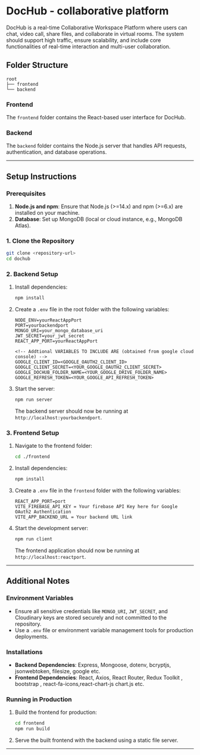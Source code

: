 # DocHub - collaborative platform

DocHub is a real-time Collaborative Workspace Platform where users can chat, video call, share files, and collaborate in virtual rooms. The system should support high traffic, ensure scalability, and include core functionalities of real-time interaction and multi-user collaboration.

## Folder Structure

```
root
├── frontend
└── backend
```

### Frontend

The `frontend` folder contains the React-based user interface for DocHub.

### Backend

The `backend` folder contains the Node.js server that handles API requests, authentication, and database operations.

---

## Setup Instructions

### Prerequisites

1. **Node.js and npm**: Ensure that Node.js (>=14.x) and npm (>=6.x) are installed on your machine.
2. **Database**: Set up MongoDB (local or cloud instance, e.g., MongoDB Atlas).

### 1. Clone the Repository

```bash
git clone <repository-url>
cd dochub
```

### 2. Backend Setup

1. Install dependencies:

    ```bash
    npm install
    ```

2. Create a `.env` file in the root folder with the following variables:

    ```env
    NODE_ENV=yourReactAppPort
    PORT=yourbackendport
    MONGO_URI=your_mongo_database_uri
    JWT_SECRET=your_jwt_secret
    REACT_APP_PORT=yourReactAppPort

    <!-- Addtional VARIABLES TO INCLUDE ARE (obtained from google cloud console) -->
    GOOGLE_CLIENT_ID=<GOOGLE_OAUTH2_CLIENT_ID>
    GOOGLE_CLIENT_SECRET=<YOUR_GOOGLE_OAUTH2_CLIENT_SECRET>
    GOOGLE_DOCHUB_FOLDER_NAME=<YOUR_GOOGLE_DRIVE_FOLDER_NAME>
    GOOGLE_REFRESH_TOKEN=<YOUR_GOOGLE_API_REFRESH_TOKEN>
    ```

3. Start the server:
    ```bash
    npm run server
    ```
    The backend server should now be running at `http://localhost:yourbackendport`.

### 3. Frontend Setup

1. Navigate to the frontend folder:

    ```bash
    cd ./frontend
    ```

2. Install dependencies:

    ```bash
    npm install
    ```

3. Create a `.env` file in the `frontend` folder with the following variables:

    ```env
    REACT_APP_PORT=port
    VITE_FIREBASE_API_KEY = Your firebase API Key here for Google OAuth2 Authentication
    VITE_APP_BACKEND_URL = Your backend URL link
    ```

4. Start the development server:
    ```bash
    npm run client
    ```
    The frontend application should now be running at `http://localhost:reactport`.

---

## Additional Notes

### Environment Variables

-   Ensure all sensitive credentials like `MONGO_URI`, `JWT_SECRET`, and Cloudinary keys are stored securely and not committed to the repository.
-   Use a `.env` file or environment variable management tools for production deployments.

### Installations

-   **Backend Dependencies**: Express, Mongoose, dotenv, bcryptjs, jsonwebtoken, filesize, google etc.
-   **Frontend Dependencies**: React, Axios, React Router, Redux Toolkit , bootstrap , react-fa-icons,react-chart-js chart.js etc.

### Running in Production

1. Build the frontend for production:
    ```bash
    cd frontend
    npm run build
    ```
2. Serve the built frontend with the backend using a static file server.

---
